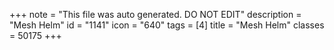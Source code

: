 +++
note = "This file was auto generated. DO NOT EDIT"
description = "Mesh Helm"
id = "1141"
icon = "640"
tags = [4]
title = "Mesh Helm"
classes = 50175
+++
